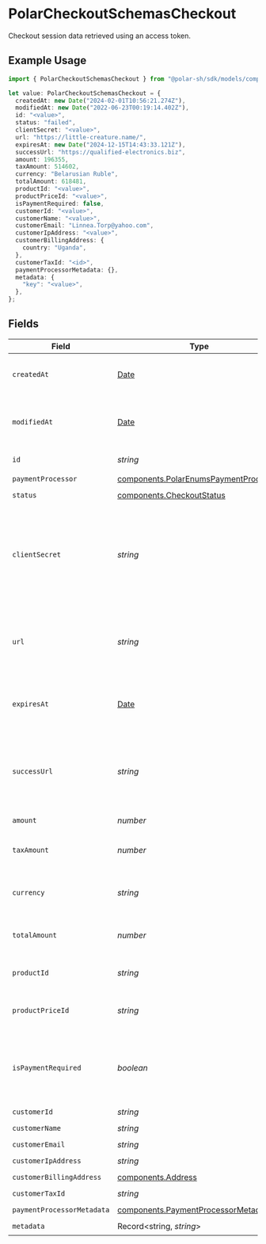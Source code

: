 # PolarCheckoutSchemasCheckout

Checkout session data retrieved using an access token.

## Example Usage

```typescript
import { PolarCheckoutSchemasCheckout } from "@polar-sh/sdk/models/components";

let value: PolarCheckoutSchemasCheckout = {
  createdAt: new Date("2024-02-01T10:56:21.274Z"),
  modifiedAt: new Date("2022-06-23T00:19:14.402Z"),
  id: "<value>",
  status: "failed",
  clientSecret: "<value>",
  url: "https://little-creature.name/",
  expiresAt: new Date("2024-12-15T14:43:33.121Z"),
  successUrl: "https://qualified-electronics.biz",
  amount: 196355,
  taxAmount: 514602,
  currency: "Belarusian Ruble",
  totalAmount: 618481,
  productId: "<value>",
  productPriceId: "<value>",
  isPaymentRequired: false,
  customerId: "<value>",
  customerName: "<value>",
  customerEmail: "Linnea.Torp@yahoo.com",
  customerIpAddress: "<value>",
  customerBillingAddress: {
    country: "Uganda",
  },
  customerTaxId: "<id>",
  paymentProcessorMetadata: {},
  metadata: {
    "key": "<value>",
  },
};
```

## Fields

| Field                                                                                          | Type                                                                                           | Required                                                                                       | Description                                                                                    |
| ---------------------------------------------------------------------------------------------- | ---------------------------------------------------------------------------------------------- | ---------------------------------------------------------------------------------------------- | ---------------------------------------------------------------------------------------------- |
| `createdAt`                                                                                    | [Date](https://developer.mozilla.org/en-US/docs/Web/JavaScript/Reference/Global_Objects/Date)  | :heavy_check_mark:                                                                             | Creation timestamp of the object.                                                              |
| `modifiedAt`                                                                                   | [Date](https://developer.mozilla.org/en-US/docs/Web/JavaScript/Reference/Global_Objects/Date)  | :heavy_check_mark:                                                                             | Last modification timestamp of the object.                                                     |
| `id`                                                                                           | *string*                                                                                       | :heavy_check_mark:                                                                             | The ID of the object.                                                                          |
| `paymentProcessor`                                                                             | [components.PolarEnumsPaymentProcessor](../../models/components/polarenumspaymentprocessor.md) | :heavy_check_mark:                                                                             | N/A                                                                                            |
| `status`                                                                                       | [components.CheckoutStatus](../../models/components/checkoutstatus.md)                         | :heavy_check_mark:                                                                             | N/A                                                                                            |
| `clientSecret`                                                                                 | *string*                                                                                       | :heavy_check_mark:                                                                             | Client secret used to update and complete the checkout session from the client.                |
| `url`                                                                                          | *string*                                                                                       | :heavy_check_mark:                                                                             | URL where the customer can access the checkout session.                                        |
| `expiresAt`                                                                                    | [Date](https://developer.mozilla.org/en-US/docs/Web/JavaScript/Reference/Global_Objects/Date)  | :heavy_check_mark:                                                                             | Expiration date and time of the checkout session.                                              |
| `successUrl`                                                                                   | *string*                                                                                       | :heavy_check_mark:                                                                             | URL where the customer will be redirected after a successful payment.                          |
| `amount`                                                                                       | *number*                                                                                       | :heavy_check_mark:                                                                             | N/A                                                                                            |
| `taxAmount`                                                                                    | *number*                                                                                       | :heavy_check_mark:                                                                             | Computed tax amount to pay in cents.                                                           |
| `currency`                                                                                     | *string*                                                                                       | :heavy_check_mark:                                                                             | Currency code of the checkout session.                                                         |
| `totalAmount`                                                                                  | *number*                                                                                       | :heavy_check_mark:                                                                             | Total amount to pay in cents.                                                                  |
| `productId`                                                                                    | *string*                                                                                       | :heavy_check_mark:                                                                             | ID of the product to checkout.                                                                 |
| `productPriceId`                                                                               | *string*                                                                                       | :heavy_check_mark:                                                                             | ID of the product price to checkout.                                                           |
| `isPaymentRequired`                                                                            | *boolean*                                                                                      | :heavy_check_mark:                                                                             | Whether the checkout requires payment. Useful to detect free products.                         |
| `customerId`                                                                                   | *string*                                                                                       | :heavy_check_mark:                                                                             | N/A                                                                                            |
| `customerName`                                                                                 | *string*                                                                                       | :heavy_check_mark:                                                                             | N/A                                                                                            |
| `customerEmail`                                                                                | *string*                                                                                       | :heavy_check_mark:                                                                             | N/A                                                                                            |
| `customerIpAddress`                                                                            | *string*                                                                                       | :heavy_check_mark:                                                                             | N/A                                                                                            |
| `customerBillingAddress`                                                                       | [components.Address](../../models/components/address.md)                                       | :heavy_check_mark:                                                                             | N/A                                                                                            |
| `customerTaxId`                                                                                | *string*                                                                                       | :heavy_check_mark:                                                                             | N/A                                                                                            |
| `paymentProcessorMetadata`                                                                     | [components.PaymentProcessorMetadata](../../models/components/paymentprocessormetadata.md)     | :heavy_check_mark:                                                                             | N/A                                                                                            |
| `metadata`                                                                                     | Record<string, *string*>                                                                       | :heavy_check_mark:                                                                             | N/A                                                                                            |